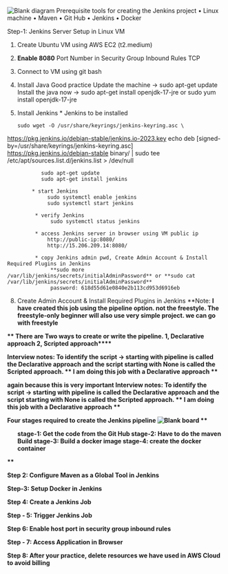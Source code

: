 ![Blank diagram](https://github.com/user-attachments/assets/56b90bb2-4a5c-433e-b9ed-3e70952d0300)
Prerequisite tools for creating the Jenkins project
•	Linux machine
•	Maven
•	Git Hub
•	Jenkins
•	Docker

Step-1: Jenkins Server Setup in Linux VM
1.	Create Ubuntu VM using AWS EC2 (t2.medium)
2.	**Enable 8080** Port Number in Security Group Inbound Rules TCP
3.	Connect to VM using git bash
4.	Install Java
           Good practice Update the machine
                -> sudo apt-get update
  	       Install the java now
                -> sudo apt-get install openjdk-17-jre      or   sudo yum install openjdk-17-jre 

6.	Install Jenkins
           * Jenkins to be installed

  	    sudo wget -O /usr/share/keyrings/jenkins-keyring.asc \
  https://pkg.jenkins.io/debian-stable/jenkins.io-2023.key
echo deb [signed-by=/usr/share/keyrings/jenkins-keyring.asc] \
  https://pkg.jenkins.io/debian-stable binary/ | sudo tee \
  /etc/apt/sources.list.d/jenkins.list > /dev/null

               sudo apt-get update
               sudo apt-get install jenkins 

            * start Jenkins
                 sudo systemctl enable jenkins
                 sudo systemctl start jenkins

             * verify Jenkins
                  sudo systemctl status jenkins
  	
  	         * access Jenkins server in browser using VM public ip 
                 http://public-ip:8080/
                 http://15.206.209.14:8080/

  	         * copy Jenkins admin pwd, Create Admin Account & Install Required Plugins in Jenkins
                  **sudo more /var/lib/jenkins/secrets/initialAdminPassword** or **sudo cat /var/lib/jenkins/secrets/initialAdminPassword**
                  password: 618d55d61e0840e2b113cd953d6916eb
  	
8. Create Admin Account & Install Required Plugins in Jenkins
**Note: **I have created this job using the pipeline option.  not the freestyle. The freestyle-only beginner will also use very simple project. we can go with freestyle**

 <b> ** There are Two ways to create or write the pipeline.
          1, Declarative approach 2, Scripted approach****</br>

**Interview notes: To identify the script -> starting with pipeline is called the Declarative approach and the script starting with None is called the Scripted approach.**
    **
I am doing this job with a Declarative approach **

<be>**again** **because this is very important** 
**Interview notes: To identify the script -> starting with pipeline is called the Declarative approach and the script starting with None is called the Scripted approach.**
    **
I am doing this job with a Declarative approach **</br>

**Four stages required to create the Jenkins pipeline**
![Blank board](https://github.com/user-attachments/assets/5e501a69-39ae-42a8-a297-ab56a851ac0a)
   **<ul>stage-1: Get the code from the Git Hub
     stage-2: Have to do the maven Build
     stage-3: Build a docker image
     stage-4: create the docker container</ul>
**


Step 2: Configure Maven as a Global Tool in Jenkins

Step-3: Setup Docker in Jenkins

Step 4: Create a Jenkins Job

Step - 5: Trigger Jenkins Job

Step 6: Enable host port in security group inbound rules

Step - 7: Access Application in Browser

Step 8: After your practice, delete resources we have used in AWS Cloud to avoid billing

